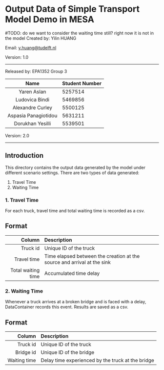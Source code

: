# Output Data of Simple Transport Model Demo in MESA
#TODO: do we want to consider the waiting time still? right now it is not in the model
Created by: 
Yilin HUANG 

Email:
y.huang@tudelft.nl

Version:
1.0

---

Released by: EPA1352 Group 3

|         Name         | Student Number |
|:--------------------:|:---------------|
|     Yaren Aslan      | 5257514        | 
|    Ludovica Bindi    | 5469856        |
|   Alexandre Curley   | 5500125        | 
| Aspasia Panagiotidou | 5631211        |
|   Dorukhan Yesilli   | 5539501        |

Version:
2.0

---
## Introduction

This directory contains the output data generated by the model under different scenario settings.
There are two types of data generated:
1. Travel Time
2. Waiting Time


### 1. Travel Time

For each truck, travel time and total waiting time is recorded as a csv.

## Format

|             Column | Description                                                             |
|-------------------:|:------------------------------------------------------------------------|
|           Truck id | Unique ID of the truck                                                  |
|        Travel time | Time elapsed between the creation at the source and arrival at the sink |
| Total waiting time | Accumulated time delay                                                  |

### 2. Waiting Time

Whenever a truck arrives at a broken bridge and is faced with a delay, DataContainer
records this event. Results are saved as a csv.

## Format

|       Column | Description                                       |
|-------------:|:--------------------------------------------------|
|     Truck id | Unique ID of the truck                            |
|    Bridge id | Unique ID of the bridge                           |
| Waiting time | Delay time experienced by the truck at the bridge |

